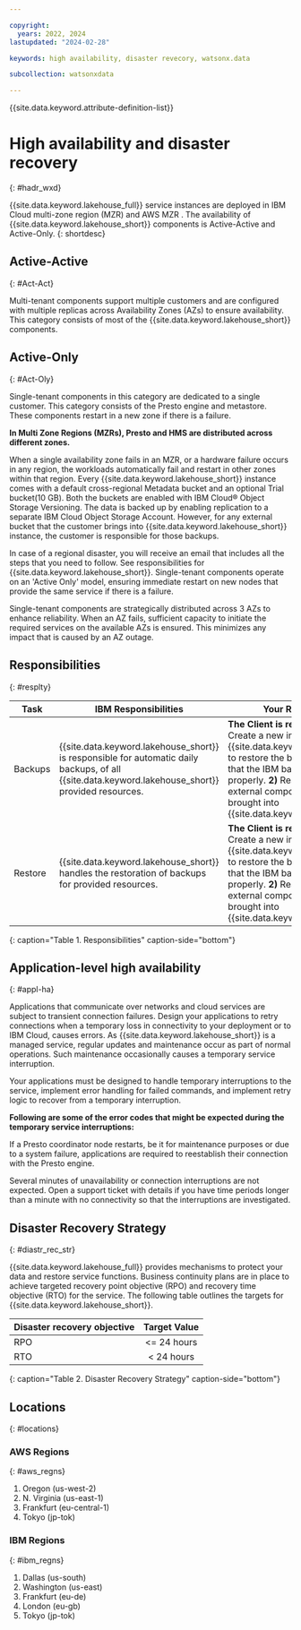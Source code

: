 ```yaml
---

copyright:
  years: 2022, 2024
lastupdated: "2024-02-28"

keywords: high availability, disaster revecory, watsonx.data

subcollection: watsonxdata

---
```


<!--{:javascript: #javascript .ph data-hd-programlang='javascript'}
{:java: #java .ph data-hd-programlang='java'}
{:ruby: #ruby .ph data-hd-programlang='ruby'}
{:php: #php .ph data-hd-programlang='php'}
{:python: #python .ph data-hd-programlang='python'}
{:external: target="_blank" .external}
{:shortdesc: .shortdesc}
{:codeblock: .codeblock}
{:screen: .screen}
{:tip: .tip}
{:important: .important}
{:note: .note}
{:deprecated: .deprecated}
{:pre: .pre}
{:video: .video} -->

{{site.data.keyword.attribute-definition-list}}


# High availability and disaster recovery
{: #hadr_wxd}

{{site.data.keyword.lakehouse_full}} service instances are deployed in IBM Cloud multi-zone region (MZR) and AWS MZR . The availability of {{site.data.keyword.lakehouse_short}} components is Active-Active and Active-Only.
{: shortdesc}

## Active-Active
{: #Act-Act}

Multi-tenant components support multiple customers and are configured with multiple replicas across Availability Zones (AZs) to ensure availability. This category consists of most of the {{site.data.keyword.lakehouse_short}} components.

## Active-Only
{: #Act-Oly}

Single-tenant components in this category are dedicated to a single customer. This category consists of the Presto engine and metastore. These components restart in a new zone if there is a failure.

**In Multi Zone Regions (MZRs), Presto and HMS are distributed across different zones.**

When a single availability zone fails in an MZR, or a hardware failure occurs in any region, the workloads automatically fail and restart in other zones within that region. Every {{site.data.keyword.lakehouse_short}} instance comes with a default cross-regional Metadata bucket and an optional Trial bucket(10 GB). Both the buckets are enabled with IBM Cloud® Object Storage Versioning. The data is backed up by enabling replication to a separate IBM Cloud Object Storage Account. However, for any external bucket that the customer brings into {{site.data.keyword.lakehouse_short}} instance, the customer is responsible for those backups.

In case of a regional disaster, you will receive an email that includes all the steps that you need to follow. See responsibilities for {{site.data.keyword.lakehouse_short}}.
Single-tenant components operate on an 'Active Only' model, ensuring immediate restart on new nodes that provide the same service if there is a failure.

Single-tenant components are strategically distributed across 3 AZs to enhance reliability. When an AZ fails, sufficient capacity to initiate the required services on the available AZs is ensured. This minimizes any impact that is caused by an AZ outage.


## Responsibilities
{: #resplty}

| Task  |IBM Responsibilities |Your Responsibilities|
|---|---|---|
| Backups |{{site.data.keyword.lakehouse_short}} is responsible for automatic daily backups, of all {{site.data.keyword.lakehouse_short}} provided resources. |**The Client is responsible for:** **1)** Create a new instance of IBM {{site.data.keyword.lakehouse_short}} to restore the backups and validate that the IBM backups that are restored properly. **2)** Restore backups of external components that they brought into {{site.data.keyword.lakehouse_short}}.
|  Restore |{{site.data.keyword.lakehouse_short}} handles the restoration of backups for provided resources.   |**The Client is responsible for:** **1)** Create a new instance of {{site.data.keyword.lakehouse_short}} to restore the backups and validate that the IBM backups that are restored properly. **2)** Restore backups of external components that they brought into {{site.data.keyword.lakehouse_short}}.|
{: caption="Table 1. Responsibilities" caption-side="bottom"}

## Application-level high availability
{: #appl-ha}

Applications that communicate over networks and cloud services are subject to transient connection failures. Design your applications to retry connections when a temporary loss in connectivity to your deployment or to IBM Cloud, causes errors. As {{site.data.keyword.lakehouse_short}} is a managed service, regular updates and maintenance occur as part of normal operations. Such maintenance occasionally causes a temporary service interruption.

Your applications must be designed to handle temporary interruptions to the service, implement error handling for failed commands, and implement retry logic to recover from a temporary interruption.

**Following are some of the error codes that might be expected during the temporary service interruptions:**

If a Presto coordinator node restarts, be it for maintenance purposes or due to a system failure, applications are required to reestablish their connection with the Presto engine.

Several minutes of unavailability or connection interruptions are not expected. Open a support ticket with details if you have time periods longer than a minute with no connectivity so that the interruptions are investigated.

## Disaster Recovery Strategy
{: #diastr_rec_str}

{{site.data.keyword.lakehouse_full}} provides mechanisms to protect your data and restore service functions. Business continuity plans are in place to achieve targeted recovery point objective (RPO) and recovery time objective (RTO) for the service. The following table outlines the targets for {{site.data.keyword.lakehouse_short}}.

| Disaster recovery objective   | Target Value |
|-------------------------------|:------------:|
| RPO                           |  <= 24 hours |
| RTO                           |  < 24 hours  |
{: caption="Table 2. Disaster Recovery Strategy" caption-side="bottom"}

## Locations
{: #locations}

### AWS Regions
{: #aws_regns}

1. Oregon (us-west-2)
2. N. Virginia (us-east-1)
3. Frankfurt (eu-central-1)
4. Tokyo (jp-tok)

### IBM Regions
{: #ibm_regns}

1. Dallas (us-south)
2. Washington (us-east)
3. Frankfurt (eu-de)
4. London (eu-gb)
5. Tokyo (jp-tok)
